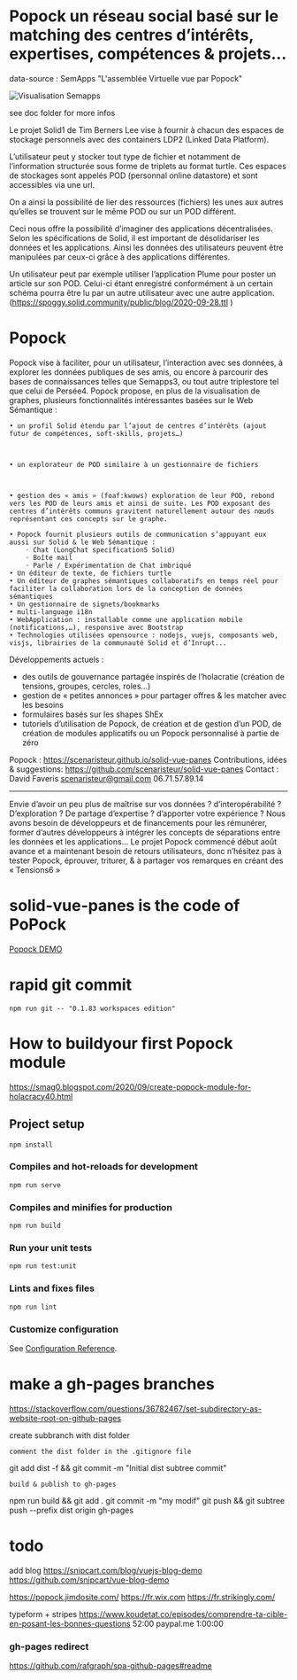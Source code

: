 # Popock un réseau social basé sur le matching des centres d’intérêts, expertises, compétences & projets...


data-source : SemApps "L'assemblée Virtuelle vue par Popock"

![Visualisation Semapps](https://cdr.solidcommunity.net/public/semapps/Screenshot_2020-10-18%20PoPock.png)


see doc folder for more infos

Le projet Solid1 de Tim Berners Lee vise à fournir à chacun des espaces de stockage personnels avec des containers LDP2 (Linked Data Platform).

L’utilisateur peut y stocker tout type de fichier et notamment de l’information structurée sous forme de triplets au format turtle. Ces espaces de stockages sont appelés POD  (personnal online datastore) et sont accessibles via une url.

On a ainsi la possibilité de lier des ressources (fichiers) les unes aux autres qu’elles se trouvent sur le même POD ou sur un POD différent.

Ceci nous offre la possibilité d’imaginer des applications décentralisées.
Selon les spécifications de Solid, il est important de désolidariser les données et les applications. Ainsi les données des utilisateurs peuvent être manipulées par ceux-ci grâce à des applications différentes.

Un utilisateur peut par exemple utiliser l’application Plume pour poster un article sur son POD. Celui-ci étant enregistré conformément à un certain schéma pourra être lu par un autre utilisateur avec une autre application. (https://spoggy.solid.community/public/blog/2020-09-28.ttl )



# Popock

Popock vise à faciliter, pour un utilisateur, l’interaction avec ses données, à explorer les données publiques de ses amis, ou encore à parcourir des bases de connaissances telles que Semapps3, ou tout autre triplestore tel que celui de Persée4.
Popock propose, en plus de la visualisation de graphes, plusieurs fonctionnalités intéressantes basées sur le Web Sémantique :

    • un profil Solid étendu par l’ajout de centres d’intérêts (ajout futur de compétences, soft-skills, projets…)



    • un explorateur de POD similaire à un gestionnaire de fichiers



    • gestion des « amis » (foaf:kwows) exploration de leur POD, rebond vers les POD de leurs amis et ainsi de suite. Les POD exposant des centres d’intérêts communs gravitent naturellement autour des nœuds représentant ces concepts sur le graphe.

    • Popock fournit plusieurs outils de communication s’appuyant eux aussi sur Solid & le Web Sémantique :
        ◦ Chat (LongChat specification5 Solid)
        ◦ Boîte mail
        ◦ Parle / Expérimentation de Chat imbriqué
    • Un éditeur de texte, de fichiers turtle
    • Un éditeur de graphes sémantiques collaboratifs en temps réel pour faciliter la collaboration lors de la conception de données sémantiques
    • Un gestionnaire de signets/bookmarks
    • multi-language i18n
    • WebApplication : installable comme une application mobile (notifications,…), responsive avec Bootstrap
    • Technologies utilisées opensource : nodejs, vuejs, composants web, visjs, librairies de la communauté Solid et d’Inrupt...

Développements actuels :
- des outils de gouvernance partagée inspirés de l’holacratie (création de tensions, groupes, cercles, roles…)
- gestion de « petites annonces » pour partager offres & les matcher avec les besoins
- formulaires basés sur les shapes ShEx
- tutoriels d’utilisation de Popock, de création et de gestion d’un POD, de création de modules applicatifs ou un Popock personnalisé à partie de zéro

Popock : https://scenaristeur.github.io/solid-vue-panes
Contributions, idées & suggestions: https://github.com/scenaristeur/solid-vue-panes
Contact : David Faveris scenaristeur@gmail.com  06.71.57.89.14

***
Envie d’avoir un peu plus de maîtrise sur vos données ? d’interopérabilité ? D’exploration ? De partage d’expertise ? d’apporter votre expérience ?
Nous avons besoin de développeurs et de financements pour les rémunérer, former d’autres développeurs à intégrer les concepts de séparations entre les données et les applications...
Le projet Popock commencé début août avance et a maintenant besoin de retours utilisateurs, donc n’hésitez pas à tester Popock, éprouver, triturer, & à partager vos remarques en créant des « Tensions6 »


# solid-vue-panes is the code of PoPock
[Popock DEMO](https://scenaristeur.github.io/solid-vue-panes/)

# rapid git commit
```
npm run git -- "0.1.83 workspaces edition"
```

# How to buildyour first Popock module
https://smag0.blogspot.com/2020/09/create-popock-module-for-holacracy40.html


## Project setup
```
npm install
```

### Compiles and hot-reloads for development
```
npm run serve
```

### Compiles and minifies for production
```
npm run build
```

### Run your unit tests
```
npm run test:unit
```

### Lints and fixes files
```
npm run lint
```

### Customize configuration
See [Configuration Reference](https://cli.vuejs.org/config/).

# make a gh-pages branches

https://stackoverflow.com/questions/36782467/set-subdirectory-as-website-root-on-github-pages

create subbranch with dist folder

    comment the dist folder in the .gitignore file

git add dist -f && git commit -m "Initial dist subtree commit"

    build & publish to gh-pages

npm run build && git add .
git commit -m "my modif"
git push && git subtree push --prefix dist origin gh-pages


# todo
add blog
https://snipcart.com/blog/vuejs-blog-demo
https://github.com/snipcart/vue-blog-demo

https://popock.jimdosite.com/
https://fr.wix.com
https://fr.strikingly.com/


typeform + stripes
https://www.koudetat.co/episodes/comprendre-ta-cible-en-posant-les-bonnes-questions 52:00
paypal.me 1:00:00


### gh-pages redirect
https://github.com/rafgraph/spa-github-pages#readme
